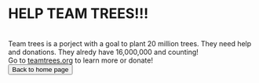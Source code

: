 <html>
<h1>HELP TEAM TREES!!!</h1>
<br>
Team trees is a porject with a goal to plant 20 million trees. They need help and donations. They alredy have 16,000,000 and counting!
<br>
Go to <a href='https://teamtrees.org'>teamtrees.org</a> to learn more or donate!
<br>
<button onclick="window.location.href = 'index';">Back to home page</button>
